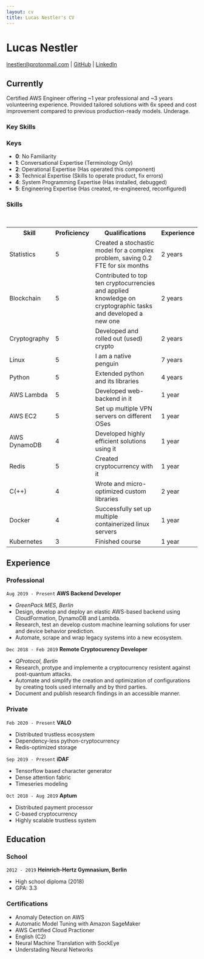 ```yaml
---
layout: cv
title: Lucas Nestler's CV
---
```


# Lucas Nestler

<div id="webaddress">
<a href="lnestler@protonmail.de">lnestler@protonmail.com</a> |
 <a href="https://github.com/ClashLuke">GitHub</a> |
 <a href="https://www.linkedin.com/in/lucas-nestler/">LinkedIn</a>
</div>


## Currently

Certified AWS Engineer offering ~1 year professional and ~3 years volunteering experience. Provided tailored solutions with 6x speed and cost improvement compared to previous production-ready models. Underage.

### Key Skills

### Keys

* **0**: No Familiarity
* **1**: Conversational Expertise (Terminology Only)
* **2**: Operational Expertise (Has operated this component)
* **3**: Technical Expertise (Skills to operate product, fix errors)
* **4**: System Programming Expertise (Has installed, debugged)
* **5**: Engineering Expertise (Has created, re-engineered, reconfigured)

### Skills
<br>
<table class="center">
  <tr>
    <th>Skill</th>
    <th>Proficiency</th>
    <th>Qualifications</th>
    <th>Experience</th>
  </tr>
  <tr>
    <td>Statistics</td>
    <td>5</td>
    <td>Created a stochastic model for a complex problem, saving 0.2 FTE for six months</td>
    <td>2 years</td>
  </tr>
  <tr>
    <td>Blockchain</td>
    <td>5</td>
    <td>Contributed to top ten cryptocurrencies and applied knowledge on cryptographic tasks and developed a new one</td>
    <td>2 years</td>
  </tr>
  <tr>
    <td>Cryptography</td>
    <td>5</td>
    <td>Developed and rolled out (used) crypto</td>
    <td>2 years</td>
  </tr>
  <tr>
    <td>Linux</td>
    <td>5</td>
    <td>I am a native penguin</td>
    <td>7 years</td>
  </tr>
  <tr>
    <td>Python</td>
    <td>5</td>
    <td>Extended python and its libraries</td>
    <td>4 years</td>
  </tr>
  <tr>
    <td>AWS Lambda</td>
    <td>5</td>
    <td>Developed web-backend in it</td>
    <td>1 year</td>
  </tr>
  <tr>
    <td>AWS EC2</td>
    <td>5</td>
    <td>Set up multiple VPN servers on different OSes</td>
    <td>1 year</td>
  </tr>
  <tr>
    <td>AWS DynamoDB</td>
    <td>4</td>
    <td>Developed highly efficient solutions using it</td>
    <td>1 year</td>
  </tr>
  <tr>
    <td>Redis</td>
    <td>5</td>
    <td>Created cryptocurrency with it</td>
    <td>1 year</td>
  </tr>
  <tr>
    <td>C(++)</td>
    <td>4</td>
    <td>Wrote and micro-optimized custom libraries</td>
    <td>2 year</td>
  </tr>
  <tr>
    <td>Docker</td>
    <td>4</td>
    <td>Successfully set up multiple containerized linux servers</td>
    <td>1 year</td>
  </tr>
  <tr>
    <td>Kubernetes</td>
    <td>3</td>
    <td>Finished course</td>
    <td>1 year</td>
  </tr>
</table>

## Experience

### Professional

`Aug 2019 - Present`
__AWS Backend Developer__

- <i>GreenPack MES, Berlin</i>
- Design, develop and deploy an elastic AWS-based backend using CloudFormation, DynamoDB and Lambda.
- Research, test an develop custom machine learning solutions for user and device behavior prediction.
- Automate, scrape and wrap legacy systems into a new ecosystem.

`Dec 2018 - Feb 2019`
__Remote Cryptocurency Developer__

- <i>QProtocol, Berlin</i>
- Research, protype and implemente a cryptocurrency resistent against post-quantum attacks.
- Automate and simplify the creation and optimization of configurations by creating tools used internally and by third parties.
- Document and publish research findings in an accessible manner.

### Private

`Feb 2020 - Present`
__VALO__

- Distributed trustless ecosystem
- Dependency-less python-cryptocurrency
- Redis-optimized storage

`Sep 2019 - Present`
__iDAF__

- Tensorflow based character generator
- Dense attention fabric  
- Timeseries modeling


`Oct 2018 - Aug 2019`
__Aptum__

- Distributed payment processor
- C-based cryptocurrency
- Highly scalable trustless system

## Education

### School

`2012 - 2019`
__Heinrich-Hertz Gymnasium, Berlin__

- High school diploma (2018)
- GPA: 3.3

### Certifications

- Anomaly Detection on AWS
- Automatic Model Tuning with Amazon SageMaker
- AWS Certified Cloud Practioner
- English (C2)
- Neural Machine Translation with SockEye
- Understading Neural Networks
